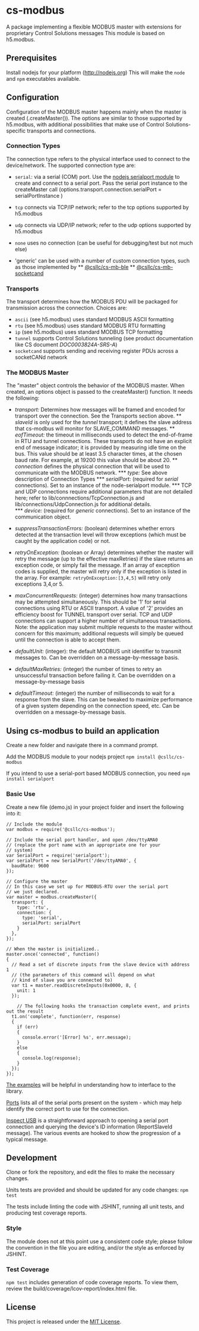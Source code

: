 # cs-modbus

A package implementing a flexible MODBUS master with extensions for proprietary Control Solutions messages
This module is based on h5.modbus.

## Prerequisites
Install nodejs for your platform (http://nodejs.org)
This will make the `node` and `npm` executables available.

## Configuration
Configuration of the MODBUS master happens mainly when the master is created (.createMaster()).
The options are similar to those supported by h5.modbus, with additional possibilities that make use
of Control Solutions-specific transports and connections.

### Connection Types
The connection type refers to the physical interface used to connect to the device/network.  The supported connection type are:
* `serial`: via a serial (COM) port.  Use the [nodejs serialport module](https://www.npmjs.com/package/serialport) to create and connect to a serial port. Pass the serial port instance to the createMaster call (options.transport.connection.serialPort = serialPortInstance )

* `tcp` connects via TCP/IP network; refer to the tcp options supported by h5.modbus
* `udp` connects via UDP/IP network; refer to the udp options supported by h5.modbus
* `none` uses no connection (can be useful for debugging/test but not much else)
* 'generic' can be used with a number of custom connection types, such as those implemented by
** [@csllc/cs-mb-ble](https://www.npmjs.com/package/@csllc/cs-mb-ble)
** [@csllc/cs-mb-socketcand](https://www.npmjs.com/package/@csllc/cs-mb-socketcand)

### Transports
The transport determines how the MODBUS PDU will be packaged for transmission across the connection. Choices are:
* `ascii` (see h5.modbus) uses standard MODBUS ASCII formatting
* `rtu` (see h5.modbus) uses standard MODBUS RTU formatting
* `ip` (see h5.modbus) uses standard MODBUS TCP formatting
* `tunnel` supports Control Solutions tunneling (see product documentation like CS document *DOC0003824A-SRS-A*)
* `socketcand` supports sending and receiving register PDUs across a socketCANd network

### The MODBUS Master
The "master" object controls the behavior of the MODBUS master.  When created, an options object is passed to the createMaster() function.  It needs the following:
* _transport:_ Determines how messages will be framed and encoded for transport over the connection.  See the Transports section above. 
** _slaveId_ is only used for the _tunnel_ transport; it defines the slave address that cs-modbus will monitor for SLAVE_COMMAND messages.
** _eofTimeout:_ the timeout in milliseconds used to detect the end-of-frame in RTU and tunnel connections.  These transports do not have an explicit end of message indicator; it is provided by measuring idle time on the bus.  This value should be at least 3.5 character times, at the chosen baud rate.  For example, at 19200 this value should be about 20.
** _connection_ defines the physical connection that will be used to communicate with the MODBUS network.
  *** _type:_  See above description of Connection Types
  *** _serialPort:_ (required for _serial_ connections).  Set to an instance of the node-serialport module. 
  *** TCP and UDP connections require additional parameters that are not detailed here; refer to lib/connnections/TcpConnection.js and lib/connections/UdpConnection.js for additional details.  
  *** _device:_ (required for _generic_ connections).  Set to an instance of the communication object. 

* _suppressTransactionErrors:_ (boolean)  determines whether errors detected at the transaction level will throw exceptions (which must be caught by the application code) or not.
* _retryOnException:_ (boolean or Array) determines whether the master will retry the message (up to the effective maxRetries) if the slave returns an exception code, or simply fail the message.  If an array of exception codes is supplied, the master will retry only if the exception is listed in the array.  For example: `retryOnException:[3,4,5]` will retry only exceptions 3,4,or 5.
* _maxConcurrentRequests:_ (integer) determines how many transactions may be attempted simultaneously.  This should be '1' for serial connections using RTU or ASCII transport.  A value of '2' provides an efficiency boost for TUNNEL transport over serial.  TCP and UDP connections can support a higher number of simultaneous transactions.  Note: the application may submit multiple requests to the master without concern for this maximum; additional requests will simply be queued until the connection is able to accept them.
* _defaultUnit:_ (integer): the default MODBUS unit identifier to transmit messages to. Can be overridden on a message-by-message basis.
* _defaultMaxRetries:_ (integer) the number of times to retry an unsuccessful transaction before failing it.  Can be overridden on a message-by-message basis
* _defaultTimeout:_ (integer) the number of milliseconds to wait for a response from the slave. This can be tweaked to maximize performance of a given system depending on the connection speed, etc.  Can be overridden on a message-by-message basis.

## Using cs-modbus to build an application

Create a new folder and navigate there in a command prompt.

Add the MODBUS module to your nodejs project
`npm install @csllc/cs-modbus`

If you intend to use a serial-port based MODBUS connection, you need
`npm install serialport`

### Basic Use
Create a new file (demo.js) in your project folder and insert the following into it:

```
// Include the module
var modbus = require('@csllc/cs-modbus');

// Include the serial port handler, and open /dev/ttyAMA0
// (replace the port name with an appropriate one for your
// system)
var SerialPort = require('serialport');
var serialPort = new SerialPort('/dev/ttyAMA0', {
  baudRate: 9600
});

// Configure the master
// In this case we set up for MODBUS-RTU over the serial port
// we just declared.
var master = modbus.createMaster({
  transport: {
    type: 'rtu',
    connection: {
      type: 'serial',
      serialPort: serialPort
    }
  },
});

// When the master is initialized..
master.once('connected', function()
{
  // Read a set of discrete inputs from the slave device with address 1
  // (the parameters of this command will depend on what
  // kind of slave you are connected to)
  var t1 = master.readDiscreteInputs(0x0000, 8, {
    unit: 1
  });

    // The following hooks the transaction complete event, and prints out the result
  t1.on('complete', function(err, response)
  {
    if (err)
    {
      console.error('[Error] %s', err.message);
    }
    else
    {
      console.log(response);
    }
  });
});

```


[The examples](example) will be helpful in understanding how to interface to the library.

[Ports](example/ports.js) lists all of the serial ports present on the system - which may help identify the correct port to use for the connection.

[Inspect USB](example/inspect-usb.js) is a straightforward approach to opening a serial port connection and querying the device's ID information (ReportSlaveId message).  The various events are hooked to show the progression of a typical message.

## Development
Clone or fork the repository, and edit the files to make the necessary changes.

Units tests are provided and should be updated for any code changes:
`npm test`

The tests include linting the code with JSHINT, running all unit tests, and producing test coverage reports.

### Style
The module does not at this point use a consistent code style; please follow the convention in the file you are editing, and/or the style as enforced by JSHINT.

### Test Coverage
`npm test` includes generation of code coverage reports.  To view them, review the build/coverage/lcov-report/index.html file.

## License

This project is released under the
[MIT License](https://raw.github.com/csllc/cs-modbus/master/license.md).
